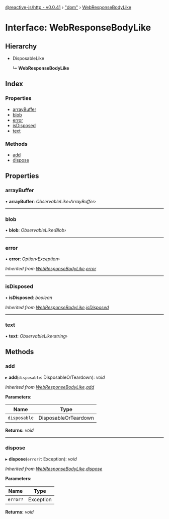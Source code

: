 [@reactive-js/http - v0.0.41](../README.md) › ["dom"](../modules/_dom_.md) › [WebResponseBodyLike](_dom_.webresponsebodylike.md)

# Interface: WebResponseBodyLike

## Hierarchy

* DisposableLike

  ↳ **WebResponseBodyLike**

## Index

### Properties

* [arrayBuffer](_dom_.webresponsebodylike.md#arraybuffer)
* [blob](_dom_.webresponsebodylike.md#blob)
* [error](_dom_.webresponsebodylike.md#error)
* [isDisposed](_dom_.webresponsebodylike.md#isdisposed)
* [text](_dom_.webresponsebodylike.md#text)

### Methods

* [add](_dom_.webresponsebodylike.md#add)
* [dispose](_dom_.webresponsebodylike.md#dispose)

## Properties

###  arrayBuffer

• **arrayBuffer**: *ObservableLike‹ArrayBuffer›*

___

###  blob

• **blob**: *ObservableLike‹Blob›*

___

###  error

• **error**: *Option‹Exception›*

*Inherited from [WebResponseBodyLike](_dom_.webresponsebodylike.md).[error](_dom_.webresponsebodylike.md#error)*

___

###  isDisposed

• **isDisposed**: *boolean*

*Inherited from [WebResponseBodyLike](_dom_.webresponsebodylike.md).[isDisposed](_dom_.webresponsebodylike.md#isdisposed)*

___

###  text

• **text**: *ObservableLike‹string›*

## Methods

###  add

▸ **add**(`disposable`: DisposableOrTeardown): *void*

*Inherited from [WebResponseBodyLike](_dom_.webresponsebodylike.md).[add](_dom_.webresponsebodylike.md#add)*

**Parameters:**

Name | Type |
------ | ------ |
`disposable` | DisposableOrTeardown |

**Returns:** *void*

___

###  dispose

▸ **dispose**(`error?`: Exception): *void*

*Inherited from [WebResponseBodyLike](_dom_.webresponsebodylike.md).[dispose](_dom_.webresponsebodylike.md#dispose)*

**Parameters:**

Name | Type |
------ | ------ |
`error?` | Exception |

**Returns:** *void*
